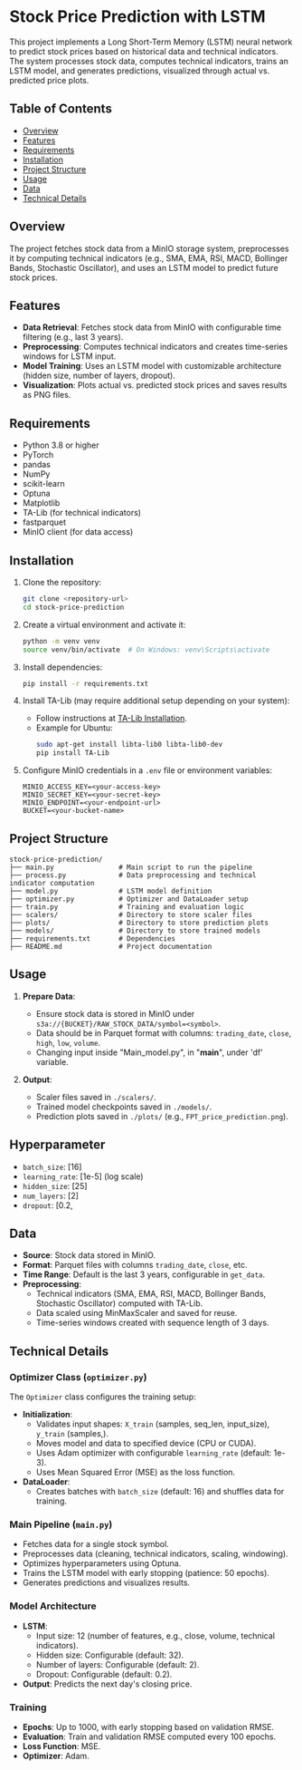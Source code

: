 # Stock Price Prediction with LSTM

This project implements a Long Short-Term Memory (LSTM) neural network to predict stock prices based on historical data and technical indicators. The system processes stock data, computes technical indicators, trains an LSTM model, and generates predictions, visualized through actual vs. predicted price plots.

## Table of Contents
- [Overview](#overview)
- [Features](#features)
- [Requirements](#requirements)
- [Installation](#installation)
- [Project Structure](#project-structure)
- [Usage](#usage)
- [Data](#data)
- [Technical Details](#technical-details)


## Overview
The project fetches stock data from a MinIO storage system, preprocesses it by computing technical indicators (e.g., SMA, EMA, RSI, MACD, Bollinger Bands, Stochastic Oscillator), and uses an LSTM model to predict future stock prices. 

## Features
- **Data Retrieval**: Fetches stock data from MinIO with configurable time filtering (e.g., last 3 years).
- **Preprocessing**: Computes technical indicators and creates time-series windows for LSTM input.
- **Model Training**: Uses an LSTM model with customizable architecture (hidden size, number of layers, dropout).
- **Visualization**: Plots actual vs. predicted stock prices and saves results as PNG files.

## Requirements
- Python 3.8 or higher
- PyTorch
- pandas
- NumPy
- scikit-learn
- Optuna
- Matplotlib
- TA-Lib (for technical indicators)
- fastparquet
- MinIO client (for data access)

## Installation
1. Clone the repository:
   ```bash
   git clone <repository-url>
   cd stock-price-prediction
   ```

2. Create a virtual environment and activate it:
   ```bash
   python -m venv venv
   source venv/bin/activate  # On Windows: venv\Scripts\activate
   ```

3. Install dependencies:
   ```bash
   pip install -r requirements.txt
   ```

4. Install TA-Lib (may require additional setup depending on your system):
   - Follow instructions at [TA-Lib Installation](https://github.com/TA-Lib/ta-lib-python).
   - Example for Ubuntu:
     ```bash
     sudo apt-get install libta-lib0 libta-lib0-dev
     pip install TA-Lib
     ```

5. Configure MinIO credentials in a `.env` file or environment variables:
   ```plaintext
   MINIO_ACCESS_KEY=<your-access-key>
   MINIO_SECRET_KEY=<your-secret-key>
   MINIO_ENDPOINT=<your-endpoint-url>
   BUCKET=<your-bucket-name>
   ```

## Project Structure
```
stock-price-prediction/
├── main.py                # Main script to run the pipeline
├── process.py             # Data preprocessing and technical indicator computation
├── model.py               # LSTM model definition
├── optimizer.py           # Optimizer and DataLoader setup
├── train.py               # Training and evaluation logic
├── scalers/               # Directory to store scaler files
├── plots/                 # Directory to store prediction plots
├── models/                # Directory to store trained models
├── requirements.txt       # Dependencies
├── README.md              # Project documentation
```

## Usage
1. **Prepare Data**:
   - Ensure stock data is stored in MinIO under `s3a://{BUCKET}/RAW_STOCK_DATA/symbol=<symbol>`.
   - Data should be in Parquet format with columns: `trading_date`, `close`, `high`, `low`, `volume`.
   - Changing input inside "Main_model.py", in "__main__", under 'df' variable.

2. **Output**:
   - Scaler files saved in `./scalers/`.
   - Trained model checkpoints saved in `./models/`.
   - Prediction plots saved in `./plots/` (e.g., `FPT_price_prediction.png`).

## Hyperparameter 
- `batch_size`: [16]
- `learning_rate`: [1e-5] (log scale)
- `hidden_size`: [25]
- `num_layers`: [2]
- `dropout`: [0.2,


## Data
- **Source**: Stock data stored in MinIO.
- **Format**: Parquet files with columns `trading_date`, `close`, etc.
- **Time Range**: Default is the last 3 years, configurable in `get_data`.
- **Preprocessing**:
  - Technical indicators (SMA, EMA, RSI, MACD, Bollinger Bands, Stochastic Oscillator) computed with TA-Lib.
  - Data scaled using MinMaxScaler and saved for reuse.
  - Time-series windows created with sequence length of 3 days.

## Technical Details
### Optimizer Class (`optimizer.py`)
The `Optimizer` class configures the training setup:
- **Initialization**:
  - Validates input shapes: `X_train` (samples, seq_len, input_size), `y_train` (samples,).
  - Moves model and data to specified device (CPU or CUDA).
  - Uses Adam optimizer with configurable `learning_rate` (default: 1e-3).
  - Uses Mean Squared Error (MSE) as the loss function.
- **DataLoader**:
  - Creates batches with `batch_size` (default: 16) and shuffles data for training.

### Main Pipeline (`main.py`)
- Fetches data for a single stock symbol.
- Preprocesses data (cleaning, technical indicators, scaling, windowing).
- Optimizes hyperparameters using Optuna.
- Trains the LSTM model with early stopping (patience: 50 epochs).
- Generates predictions and visualizes results.

### Model Architecture
- **LSTM**:
  - Input size: 12 (number of features, e.g., close, volume, technical indicators).
  - Hidden size: Configurable (default: 32).
  - Number of layers: Configurable (default: 2).
  - Dropout: Configurable (default: 0.2).
- **Output**: Predicts the next day's closing price.

### Training
- **Epochs**: Up to 1000, with early stopping based on validation RMSE.
- **Evaluation**: Train and validation RMSE computed every 100 epochs.
- **Loss Function**: MSE.
- **Optimizer**: Adam.
